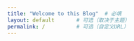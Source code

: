 ```yaml
---
title: "Welcome to this Blog"  # 必填
layout: default       # 可选（取决于主题）
permalink: /          # 可选（自定义URL）
---
```

